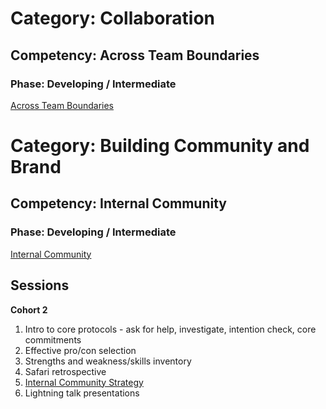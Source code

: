 # Category: Collaboration
## Competency: Across Team Boundaries
### Phase: Developing / Intermediate

[Across Team Boundaries](../collaboration/across_team_boundaries.md)

# Category: Building Community and Brand
## Competency: Internal Community
### Phase: Developing / Intermediate

[Internal Community](../building_community_and_brand/internal_community.md)

## Sessions
**Cohort 2**

1. Intro to core protocols - ask for help, investigate, intention check, core commitments
2. Effective pro/con selection
3. Strengths and weakness/skills inventory 
4. Safari retrospective
5. [Internal Community Strategy](../topics/internal_community_strategy.md)
6. Lightning talk presentations
